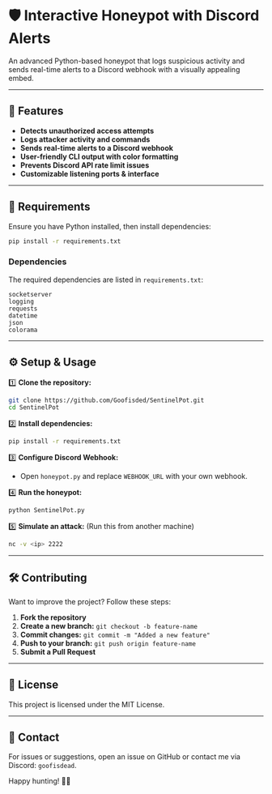 # 🛡️ Interactive Honeypot with Discord Alerts

An advanced Python-based honeypot that logs suspicious activity and sends real-time alerts to a Discord webhook with a visually appealing embed.

---

## 🚀 Features
- **Detects unauthorized access attempts**
- **Logs attacker activity and commands**
- **Sends real-time alerts to a Discord webhook**
- **User-friendly CLI output with color formatting**
- **Prevents Discord API rate limit issues**
- **Customizable listening ports & interface**

---

## 📜 Requirements
Ensure you have Python installed, then install dependencies:

```bash
pip install -r requirements.txt
```

### Dependencies
The required dependencies are listed in `requirements.txt`:

```
socketserver
logging
requests
datetime
json
colorama
```

---

## ⚙️ Setup & Usage

1️⃣ **Clone the repository:**
```bash
git clone https://github.com/Goofisded/SentinelPot.git
cd SentinelPot
```

2️⃣ **Install dependencies:**
```bash
pip install -r requirements.txt
```

3️⃣ **Configure Discord Webhook:**
- Open `honeypot.py` and replace `WEBHOOK_URL` with your own webhook.

4️⃣ **Run the honeypot:**
```bash
python SentinelPot.py
```

5️⃣ **Simulate an attack:** (Run this from another machine)
```bash
nc -v <ip> 2222
```

---

## 🛠️ Contributing

Want to improve the project? Follow these steps:

1. **Fork the repository**
2. **Create a new branch:** `git checkout -b feature-name`
3. **Commit changes:** `git commit -m "Added a new feature"`
4. **Push to your branch:** `git push origin feature-name`
5. **Submit a Pull Request**

---

## 📝 License

This project is licensed under the MIT License.

---

## 📧 Contact

For issues or suggestions, open an issue on GitHub or contact me via Discord: `goofisdead`.

Happy hunting! 🕵️‍♂️

